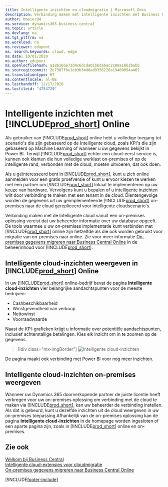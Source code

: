 ```yaml
---
title: Intelligente inzichten en cloudmigratie | Microsoft Docs
description: Verbinding maken met intelligente inzichten met Business Central vanuit uw on-premises oplossing. Leer hoe u naar de cloud kunt migreren.
author: bmeier94
ms.service: dynamics365-business-central
ms.topic: article
ms.devlang: na
ms.tgt_pltfrm: na
ms.workload: na
ms.reviewer: edupont
ms. search.keywords: cloud, edge
ms.date: 10/01/2020
ms.author: edupont
ms.openlocfilehash: a186166e73d4c6dcda01bbda6ac2c88a18b2babb
ms.sourcegitcommit: 2e7307fbe1eb3b34d0ad9356226a19409054a402
ms.translationtype: HT
ms.contentlocale: nl-BE
ms.lasthandoff: 12/17/2020
ms.locfileid: "4753729"
---
```

# <a name="intelligent-insights-with-prod_short-online"></a>Intelligente inzichten met [!INCLUDE[prod_short](includes/prod_short.md)] Online

Als gebruiker van [!INCLUDE[prod_short](includes/prod_short.md)] online hebt u volledige toegang tot scenario's die zijn gebaseerd op de Intelligente cloud, zoals KPI's die zijn gebaseerd op Machine Learning of wanneer u uw gegevens bekijkt in Power BI. Terwijl [!INCLUDE[prod_short](includes/prod_short.md)] echter een cloud-eerst service is, kunnen ook klanten die hun volledige werklast on-premises of op de intelligente rand, verbonden met de cloud, moeten uitvoeren, dat ook doen.  

Als u geïnteresseerd bent in [!INCLUDE[prod_short](includes/prod_short.md)], kunt u zich online aanmelden voor een gratis proefversie of kunt u ervoor kiezen te werken met een partner om [!INCLUDE[prod_short](includes/prod_short.md)] lokaal te implementeren op uw keuze van hardware. Vervolgens kunt u bepalen of u intelligente inzichten wilt door verbinding te maken met een tenant in de cloud. Dientengevolge worden de gegevens uit uw geïmplementeerde [!INCLUDE[prod_short](includes/prod_short.md)] on-premises naar de cloud gerepliceerd voor intelligente cloudscenario's.  

Verbinding maken met de Intelligente cloud vanuit een on-premises oplossing vereist dat uw beheerder informatie over uw database opgeeft. De tools waarmee u uw on-premises implementatie kunt verbinden met [!INCLUDE[prod_short](includes/prod_short.md)] online zijn hetzelfde als die ook worden gebruikt voor migratie van on-premises naar online. Zie voor meer informatie [On-premises gegevens migreren naar Business Central Online](/dynamics365/business-central/dev-itpro/administration/migrate-data) in de beheerinhoud voor [!INCLUDE[prod_short](includes/prod_short.md)].  

## <a name="viewing-intelligent-cloud-insights-in-prod_short-online"></a>Intelligente cloud-inzichten weergeven in [!INCLUDE[prod_short](includes/prod_short.md)] Online

In uw [!INCLUDE[prod_short](includes/prod_short.md)] online-bedrijf bevat de pagina **Intelligente cloud-inzichten** vier belangrijke aandachtspunten voor de meeste bedrijven:

- Cashbeschikbaarheid
- Winstgevendheid van verkoop
- Nettowinst
- Voorraadwaarde

Naast de KPI-grafieken krijgt u informatie over potentiële aandachtspunten, inclusief achterstallige betalingen. Kies elk inzicht om in te zoomen op de gegevens.  

> [!div class="mx-imgBorder"]
> ![Intelligente cloud-inzichten](media/across-intelligent-cloud/intelligentcloudApril19.png "Geeft de pagina Intelligente cloud-inzichten weer in Business Central")

De pagina maakt ook verbinding met Power BI voor nog meer inzichten.

## <a name="viewing-intelligent-insights-on-premises"></a>Intelligente cloud-inzichten on-premises weergeven

Wanneer uw Dynamics 365 doorverkopende partner de juiste licentie heeft verkregen voor uw on-premises oplossing om verbinding met de cloud te maken via [!INCLUDE[prod_short](includes/prod_short.md)], kan uw beheerder de verbinding instellen. Als dat is gebeurd, kunt u dezelfde inzichten uit de cloud weergeven in uw on-premises toepassing Afhankelijk van de on-premises oplossing kan de pagina **Intelligente cloud-inzichten** in de homepage worden ingesloten of een aparte pagina zijn, zoals in [!INCLUDE[prod_short](includes/prod_short.md)] online en on-premises.  

## <a name="see-also"></a>Zie ook

[Welkom bij Business Central](index.md)  
[Intelligente cloud-extensies voor cloudmigratie](ui-extensions-data-replication.md)  
[On-premises gegevens migreren naar Business Central Online](/dynamics365/business-central/dev-itpro/administration/migrate-data)  


[!INCLUDE[footer-include](includes/footer-banner.md)]